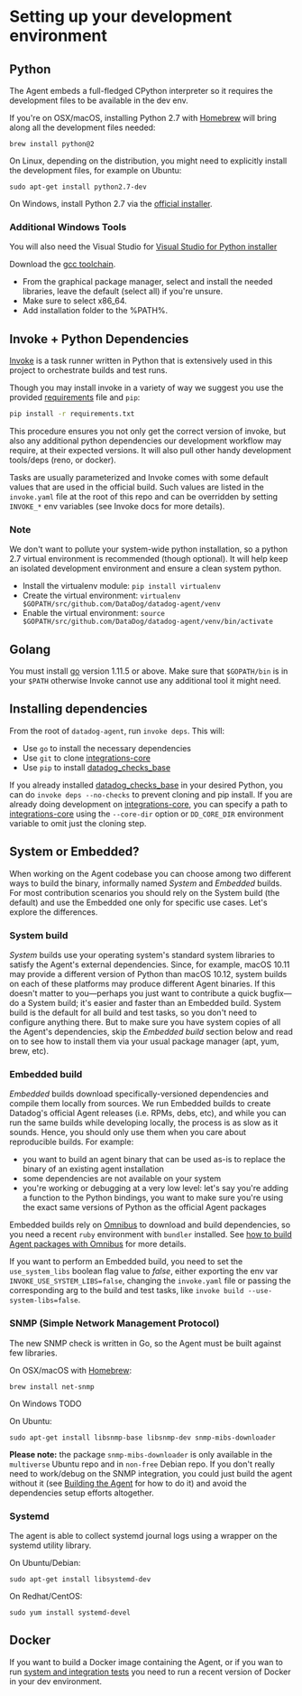 # Setting up your development environment

## Python

The Agent embeds a full-fledged CPython interpreter so it requires the development
files to be available in the dev env.

If you're on OSX/macOS, installing Python 2.7 with [Homebrew](https://brew.sh) will
bring along all the development files needed:
```
brew install python@2
```

On Linux, depending on the distribution, you might need to explicitly install
the development files, for example on Ubuntu:
```
sudo apt-get install python2.7-dev
```

On Windows, install Python 2.7 via the [official installer](https://www.python.org/downloads/).

### Additional Windows Tools
You will also need the Visual Studio for [Visual Studio for Python installer](http://aka.ms/vcpython27)

Download the [gcc toolchain](http://win-builds.org/). 
- From the graphical package manager, select and install the needed libraries, leave the default (select all) if you're unsure.  
- Make sure to select x86_64. 
- Add installation folder to the %PATH%.


## Invoke + Python Dependencies

[Invoke](http://www.pyinvoke.org/) is a task runner written in Python
that is extensively used in this project to orchestrate builds and test
runs.

Though you may install invoke in a variety of way we suggest you use
the provided [requirements](https://github.com/DataDog/datadog-agent/blob/master/requirements.txt)
file and `pip`:

```bash
pip install -r requirements.txt
```

This procedure ensures you not only get the correct version of invoke, but
also any additional python dependencies our development workflow may require,
at their expected versions.
It will also pull other handy development tools/deps (reno, or docker).

Tasks are usually parameterized and Invoke comes with some default values that
are used in the official build. Such values are listed in the `invoke.yaml`
file at the root of this repo and can be overridden by setting `INVOKE_*` env
variables (see Invoke docs for more details).


### Note

We don't want to pollute your system-wide python installation, so a python 2.7 virtual
environment is recommended (though optional). It will help keep an isolated development
environment and ensure a clean system python.

- Install the virtualenv module:
```pip install virtualenv```
- Create the virtual environment:
```virtualenv $GOPATH/src/github.com/DataDog/datadog-agent/venv```
- Enable the virtual environment:
```source $GOPATH/src/github.com/DataDog/datadog-agent/venv/bin/activate```


## Golang

You must install [go](https://golang.org/doc/install) version 1.11.5 or above. Make
sure that `$GOPATH/bin` is in your `$PATH` otherwise Invoke cannot use any
additional tool it might need.

## Installing dependencies

From the root of `datadog-agent`, run `invoke deps`. This will:

- Use `go` to install the necessary dependencies
- Use `git` to clone [integrations-core][integrations-core]
- Use `pip` to install [datadog_checks_base][datadog_checks_base]

If you already installed [datadog_checks_base][datadog_checks_base] in your desired
Python, you can do `invoke deps --no-checks` to prevent cloning and pip install. If
you are already doing development on [integrations-core][integrations-core], you
can specify a path to [integrations-core][integrations-core] using the `--core-dir`
option or `DD_CORE_DIR` environment variable to omit just the cloning step.

## System or Embedded?

When working on the Agent codebase you can choose among two different ways to
build the binary, informally named _System_ and _Embedded_ builds. For most
contribution scenarios you should rely on the System build (the default) and use
the Embedded one only for specific use cases. Let's explore the differences.

### System build

_System_ builds use your operating system's standard system libraries to satisfy
the Agent's external dependencies. Since, for example, macOS 10.11 may provide a
different version of Python than macOS 10.12, system builds on each of these
platforms may produce different Agent binaries. If this doesn't matter to
you—perhaps you just want to contribute a quick bugfix—do a System build; it's
easier and faster than an Embedded build. System build is the default for all
build and test tasks, so you don't need to configure anything there. But to make
sure you have system copies of all the Agent's dependencies, skip the
_Embedded build_ section below and read on to see how to install them via your
usual package manager (apt, yum, brew, etc).

### Embedded build

_Embedded_ builds download specifically-versioned dependencies and compile them
locally from sources. We run Embedded builds to create Datadog's official Agent
releases (i.e. RPMs, debs, etc), and while you can run the same builds while
developing locally, the process is as slow as it sounds. Hence, you should only
use them when you care about reproducible builds. For example:

  * you want to build an agent binary that can be used as-is to replace the binary
    of an existing agent installation
  * some dependencies are not available on your system
  * you're working or debugging at a very low level: let's say you're adding a
    function to the Python bindings, you want to make sure you're using the exact
    same versions of Python as the official Agent packages

Embedded builds rely on [Omnibus](https://github.com/chef/omnibus) to download
and build dependencies, so you need a recent `ruby` environment with `bundler`
installed. See [how to build Agent packages with Omnibus][agent-omnibus] for more
details.

If you want to perform an Embedded build, you need to set the `use_system_libs`
boolean flag value to _false_, either exporting the env var `INVOKE_USE_SYSTEM_LIBS=false`,
changing the `invoke.yaml` file or passing the corresponding arg to the build and
test tasks, like `invoke build --use-system-libs=false`.


### SNMP (Simple Network Management Protocol)

The new SNMP check is written in Go, so the Agent must be built against few
libraries.

On OSX/macOS with [Homebrew](https://brew.sh):
```
brew install net-snmp
```

On Windows TODO

On Ubuntu:
```
sudo apt-get install libsnmp-base libsnmp-dev snmp-mibs-downloader
```

**Please note:** the package `snmp-mibs-downloader` is only available in the
`multiverse` Ubuntu repo and in `non-free` Debian repo. If you don't really
need to work/debug on the SNMP integration, you could just build the agent without
it (see [Building the Agent][building] for how to do it) and avoid the dependencies
setup efforts altogether.

### Systemd

The agent is able to collect systemd journal logs using a wrapper on the systemd utility library.

On Ubuntu/Debian:
```
sudo apt-get install libsystemd-dev
```

On Redhat/CentOS:
```
sudo yum install systemd-devel
```

## Docker

If you want to build a Docker image containing the Agent, or if you wan to run
[system and integration tests][testing] you need to run a recent version of Docker in your
dev environment.


[testing]: agent_tests.md
[building]: agent_build.md
[agent-omnibus]: agent_omnibus.md
[integrations-core]: https://github.com/DataDog/integrations-core
[datadog_checks_base]: https://github.com/DataDog/integrations-core/tree/master/datadog_checks_base
